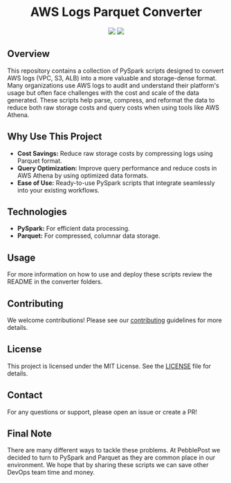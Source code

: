 <h1 align="center">AWS Logs Parquet Converter</h1>
<p align="center">
  <img src="https://img.shields.io/badge/license-MIT-green">
<a href="https://codecov.io/gh/PebblePost/aws-logs-parquet-converter" >
 <img src="https://codecov.io/gh/PebblePost/aws-logs-parquet-converter/graph/badge.svg?token=7I206HCMC5"/>
 </a>
</p>


## Overview
This repository contains a collection of PySpark scripts designed to convert AWS logs (VPC, S3, ALB) into a more valuable and storage-dense format. Many organizations use AWS logs to audit and understand their platform's usage but often face challenges with the cost and scale of the data generated. These scripts help parse, compress, and reformat the data to reduce both raw storage costs and query costs when using tools like AWS Athena.

## Why Use This Project
- **Cost Savings:** Reduce raw storage costs by compressing logs using Parquet format.
- **Query Optimization:** Improve query performance and reduce costs in AWS Athena by using optimized data formats.
- **Ease of Use:** Ready-to-use PySpark scripts that integrate seamlessly into your existing workflows.

## Technologies
- **PySpark:** For efficient data processing.
- **Parquet:** For compressed, columnar data storage.

## Usage
For more information on how to use and deploy these scripts review the README in the converter folders.

## Contributing
We welcome contributions! Please see our [contributing](CONTRIBUTING.md) guidelines for more details.

## License
This project is licensed under the MIT License. See the [LICENSE](LICENSE) file for details.

## Contact
For any questions or support, please open an issue or create a PR!

## Final Note
There are many different ways to tackle these problems.  At PebblePost we decided to turn to PySpark and Parquet as they are common place in our environment.  We hope that by sharing these scripts we can save other DevOps team time and money.
